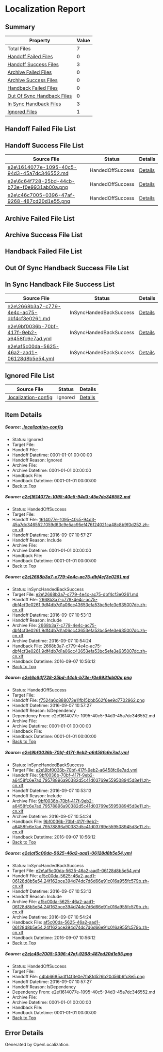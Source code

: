 # <a name='report-top'></a> Localization Report

## Summary
 Property | Value 
 -------- | ----- 
 Total Files | 7
[ Handoff Failed Files ](#handoff-failed-list)| 0
[ Handoff Success Files ](#handoff-success-list)| 3
[ Archive Failed Files ](#archive-failed-list)| 0
[ Archive Success Files ](#archive-success-list)| 0
[ Handback Failed Files ](#handback-failed-list)| 0
[ Out Of Sync Handback Files ](#outofsync-handback-success-list)| 0
[ In Sync Handback Files ](#insync-handback-success-list)| 3
[ Ignored Files ](#ignored-list)| 1

## <a name='handoff-failed-list'></a> Handoff Failed File List

## <a name='handoff-success-list'></a> Handoff Success File List
 Source File | Status | Details 
 ----------- | ------ | ------- 
 [e2e\1614077e-1095-40c5-94d3-45a7dc346552.md](https://github.com/OpenLocalizationTestOrg/ol-test0/blob/2e76d328e352b7f6a533f8decfc31fb1b565a696/e2e/1614077e-1095-40c5-94d3-45a7dc346552.md) | HandedOffSuccess | [Details](#e3ecd6172b9d6a53517be29dc3c32033f81b1f641)
 [e2e\6c64f728-25bd-44cb-b73e-f0e9931ab00a.png](https://github.com/OpenLocalizationTestOrg/ol-test0/blob/2e76d328e352b7f6a533f8decfc31fb1b565a696/e2e/6c64f728-25bd-44cb-b73e-f0e9931ab00a.png) | HandedOffSuccess | [Details](#f7524a6c888073e11fb15bbb562f6ee9d77029623)
 [e2e\c46c7005-0396-47af-9268-487cd20d1e55.png](https://github.com/OpenLocalizationTestOrg/ol-test0/blob/2e76d328e352b7f6a533f8decfc31fb1b565a696/e2e/c46c7005-0396-47af-9268-487cd20d1e55.png) | HandedOffSuccess | [Details](#c4bb6685adf14f3e0e7fa8fd526b20d56b6fc8e56)

## <a name='archive-failed-list'></a> Archive Failed File List

## <a name='archive-success-list'></a> Archive Success File List

## <a name='handback-failed-list'></a> Handback Failed File List

## <a name='outofsync-handback-success-list'></a> Out Of Sync Handback Success File List

## <a name='insync-handback-success-list'></a> In Sync Handback File Success List
 Source File | Status | Details 
 ----------- | ------ | ------- 
 [e2e\2668b3a7-c779-4e4c-ac75-dbf4cf3e0261.md](https://github.com/OpenLocalizationTestOrg/ol-test0/blob/406a86e087f8a2428665cea566d8c75faee0f94b/e2e/2668b3a7-c779-4e4c-ac75-dbf4cf3e0261.md) | InSyncHandedBackSuccess | [Details](#d30fec144c1dbf40f5087a6f181ff8b4a0a188eb2)
 [e2e\9bf0036b-70bf-417f-9eb2-a6458fc6e7ad.yml](https://github.com/OpenLocalizationTestOrg/ol-test0/blob/406a86e087f8a2428665cea566d8c75faee0f94b/e2e/9bf0036b-70bf-417f-9eb2-a6458fc6e7ad.yml) | InSyncHandedBackSuccess | [Details](#1cef0d8d1a899f8e6d0e71596012dde2108cc3a64)
 [e2e\af5c00da-5625-46a2-aad1-06128d8b5e54.yml](https://github.com/OpenLocalizationTestOrg/ol-test0/blob/406a86e087f8a2428665cea566d8c75faee0f94b/e2e/af5c00da-5625-46a2-aad1-06128d8b5e54.yml) | InSyncHandedBackSuccess | [Details](#f2462d0e4b003d79b56252ceb94c67b6b36c85f35)

## <a name='ignored-list'></a> Ignored File List
 Source File | Status | Details 
 ----------- | ------ | ------- 
 [.localization-config](https://github.com/OpenLocalizationTestOrg/ol-test0/blob/2e76d328e352b7f6a533f8decfc31fb1b565a696/.localization-config) | Ignored | [Details](#c268a05ecaa7ec85942ed632c29928ee5bd6da8d0)

## Item Details
##### <a name='c268a05ecaa7ec85942ed632c29928ee5bd6da8d0'></a> Source: [.localization-config](https://github.com/OpenLocalizationTestOrg/ol-test0/blob/2e76d328e352b7f6a533f8decfc31fb1b565a696/.localization-config)
* Status: Ignored
* Target File: 
* Handoff File: 
* Handoff Datetime: 0001-01-01 00:00:00
* Handoff Reason: Ignored
* Archive File: 
* Archive Datetime: 0001-01-01 00:00:00
* Handback File: 
* Handback Datetime: 0001-01-01 00:00:00
* [Back to Top](#report-top)

##### <a name='e3ecd6172b9d6a53517be29dc3c32033f81b1f641'></a> Source: [e2e\1614077e-1095-40c5-94d3-45a7dc346552.md](https://github.com/OpenLocalizationTestOrg/ol-test0/blob/2e76d328e352b7f6a533f8decfc31fb1b565a696/e2e/1614077e-1095-40c5-94d3-45a7dc346552.md)
* Status: HandedOffSuccess
* Target File: 
* Handoff File: [1614077e-1095-40c5-94d3-45a7dc346552.1059d63c9e5ac95ef476f24021ca48c8b9f0d252.zh-cn.xlf](https://github.com/OpenLocalizationTestOrg/ol-test0-handoff/blob/a92d93eef9056bc91dd3319cb0978d0e0ee2b893/ol-handoff/OpenLocalizationTestOrg/ol-test0-zhcn/yuwzho/ht/1614077e-1095-40c5-94d3-45a7dc346552.1059d63c9e5ac95ef476f24021ca48c8b9f0d252.zh-cn.xlf)
* Handoff Datetime: 2016-09-07 10:57:27
* Handoff Reason: Include
* Archive File: 
* Archive Datetime: 0001-01-01 00:00:00
* Handback File: 
* Handback Datetime: 0001-01-01 00:00:00
* [Back to Top](#report-top)

##### <a name='d30fec144c1dbf40f5087a6f181ff8b4a0a188eb2'></a> Source: [e2e\2668b3a7-c779-4e4c-ac75-dbf4cf3e0261.md](https://github.com/OpenLocalizationTestOrg/ol-test0/blob/406a86e087f8a2428665cea566d8c75faee0f94b/e2e/2668b3a7-c779-4e4c-ac75-dbf4cf3e0261.md)
* Status: InSyncHandedBackSuccess
* Target File: [e2e\2668b3a7-c779-4e4c-ac75-dbf4cf3e0261.md](https://github.com/OpenLocalizationTestOrg/ol-test0-zhcn/blob/87e34ea8c7a3992b4e8cb93af4927714f6178d14/e2e/2668b3a7-c779-4e4c-ac75-dbf4cf3e0261.md)
* Handoff File: [2668b3a7-c779-4e4c-ac75-dbf4cf3e0261.9df4db7d1a06cc43653efa53bc5efe3e635007dc.zh-cn.xlf](https://github.com/OpenLocalizationTestOrg/ol-test0-handoff/blob/6bedfbd1aa0d44e5793b9072c2e0933282432f73/ol-handoff/OpenLocalizationTestOrg/ol-test0-zhcn/yuwzho/ht/2668b3a7-c779-4e4c-ac75-dbf4cf3e0261.9df4db7d1a06cc43653efa53bc5efe3e635007dc.zh-cn.xlf)
* Handoff Datetime: 2016-09-07 10:53:13
* Handoff Reason: Include
* Archive File: [2668b3a7-c779-4e4c-ac75-dbf4cf3e0261.9df4db7d1a06cc43653efa53bc5efe3e635007dc.zh-cn.xlf](https://github.com/OpenLocalizationTestOrg/ol-test0-handoff/blob/2226539ae87a8564701bd5ae0aa7affe03223ee8/ol-archive/OpenLocalizationTestOrg/ol-test0-zhcn/yuwzho/ht/2668b3a7-c779-4e4c-ac75-dbf4cf3e0261.9df4db7d1a06cc43653efa53bc5efe3e635007dc.zh-cn.xlf)
* Archive Datetime: 2016-09-07 10:54:24
* Handback File: [2668b3a7-c779-4e4c-ac75-dbf4cf3e0261.9df4db7d1a06cc43653efa53bc5efe3e635007dc.zh-cn.xlf](https://github.com/OpenLocalizationTestOrg/ol-test0-handback/blob/755bd2b689fbaa961d953d42ef222aa3df817d38/ol-handback/OpenLocalizationTestOrg/ol-test0-zhcn/yuwzho/ht/2668b3a7-c779-4e4c-ac75-dbf4cf3e0261.9df4db7d1a06cc43653efa53bc5efe3e635007dc.zh-cn.xlf)
* Handback Datetime: 2016-09-07 10:56:12
* [Back to Top](#report-top)

##### <a name='f7524a6c888073e11fb15bbb562f6ee9d77029623'></a> Source: [e2e\6c64f728-25bd-44cb-b73e-f0e9931ab00a.png](https://github.com/OpenLocalizationTestOrg/ol-test0/blob/2e76d328e352b7f6a533f8decfc31fb1b565a696/e2e/6c64f728-25bd-44cb-b73e-f0e9931ab00a.png)
* Status: HandedOffSuccess
* Target File: 
* Handoff File: [f7524a6c888073e11fb15bbb562f6ee9d7702962.png](https://github.com/OpenLocalizationTestOrg/ol-test0-handoff/blob/a92d93eef9056bc91dd3319cb0978d0e0ee2b893/ol-handoff/OpenLocalizationTestOrg/ol-test0-zhcn/yuwzho/ht/f7524a6c888073e11fb15bbb562f6ee9d7702962.png)
* Handoff Datetime: 2016-09-07 10:57:27
* Handoff Reason: IsDependency
* Dependency From: e2e\1614077e-1095-40c5-94d3-45a7dc346552.md
* Archive File: 
* Archive Datetime: 0001-01-01 00:00:00
* Handback File: 
* Handback Datetime: 0001-01-01 00:00:00
* [Back to Top](#report-top)

##### <a name='1cef0d8d1a899f8e6d0e71596012dde2108cc3a64'></a> Source: [e2e\9bf0036b-70bf-417f-9eb2-a6458fc6e7ad.yml](https://github.com/OpenLocalizationTestOrg/ol-test0/blob/406a86e087f8a2428665cea566d8c75faee0f94b/e2e/9bf0036b-70bf-417f-9eb2-a6458fc6e7ad.yml)
* Status: InSyncHandedBackSuccess
* Target File: [e2e\9bf0036b-70bf-417f-9eb2-a6458fc6e7ad.yml](https://github.com/OpenLocalizationTestOrg/ol-test0-zhcn/blob/87e34ea8c7a3992b4e8cb93af4927714f6178d14/e2e/9bf0036b-70bf-417f-9eb2-a6458fc6e7ad.yml)
* Handoff File: [9bf0036b-70bf-417f-9eb2-a6458fc6e7ad.79578896a90382d5c41d03769e559508945d3e11.zh-cn.xlf](https://github.com/OpenLocalizationTestOrg/ol-test0-handoff/blob/6bedfbd1aa0d44e5793b9072c2e0933282432f73/ol-handoff/OpenLocalizationTestOrg/ol-test0-zhcn/yuwzho/ht/9bf0036b-70bf-417f-9eb2-a6458fc6e7ad.79578896a90382d5c41d03769e559508945d3e11.zh-cn.xlf)
* Handoff Datetime: 2016-09-07 10:53:13
* Handoff Reason: Include
* Archive File: [9bf0036b-70bf-417f-9eb2-a6458fc6e7ad.79578896a90382d5c41d03769e559508945d3e11.zh-cn.xlf](https://github.com/OpenLocalizationTestOrg/ol-test0-handoff/blob/2226539ae87a8564701bd5ae0aa7affe03223ee8/ol-archive/OpenLocalizationTestOrg/ol-test0-zhcn/yuwzho/ht/9bf0036b-70bf-417f-9eb2-a6458fc6e7ad.79578896a90382d5c41d03769e559508945d3e11.zh-cn.xlf)
* Archive Datetime: 2016-09-07 10:54:24
* Handback File: [9bf0036b-70bf-417f-9eb2-a6458fc6e7ad.79578896a90382d5c41d03769e559508945d3e11.zh-cn.xlf](https://github.com/OpenLocalizationTestOrg/ol-test0-handback/blob/755bd2b689fbaa961d953d42ef222aa3df817d38/ol-handback/OpenLocalizationTestOrg/ol-test0-zhcn/yuwzho/ht/9bf0036b-70bf-417f-9eb2-a6458fc6e7ad.79578896a90382d5c41d03769e559508945d3e11.zh-cn.xlf)
* Handback Datetime: 2016-09-07 10:56:12
* [Back to Top](#report-top)

##### <a name='f2462d0e4b003d79b56252ceb94c67b6b36c85f35'></a> Source: [e2e\af5c00da-5625-46a2-aad1-06128d8b5e54.yml](https://github.com/OpenLocalizationTestOrg/ol-test0/blob/406a86e087f8a2428665cea566d8c75faee0f94b/e2e/af5c00da-5625-46a2-aad1-06128d8b5e54.yml)
* Status: InSyncHandedBackSuccess
* Target File: [e2e\af5c00da-5625-46a2-aad1-06128d8b5e54.yml](https://github.com/OpenLocalizationTestOrg/ol-test0-zhcn/blob/87e34ea8c7a3992b4e8cb93af4927714f6178d14/e2e/af5c00da-5625-46a2-aad1-06128d8b5e54.yml)
* Handoff File: [af5c00da-5625-46a2-aad1-06128d8b5e54.24f162bce394d74dc7d6d66e91c016a955fc579b.zh-cn.xlf](https://github.com/OpenLocalizationTestOrg/ol-test0-handoff/blob/6bedfbd1aa0d44e5793b9072c2e0933282432f73/ol-handoff/OpenLocalizationTestOrg/ol-test0-zhcn/yuwzho/ht/af5c00da-5625-46a2-aad1-06128d8b5e54.24f162bce394d74dc7d6d66e91c016a955fc579b.zh-cn.xlf)
* Handoff Datetime: 2016-09-07 10:53:13
* Handoff Reason: Include
* Archive File: [af5c00da-5625-46a2-aad1-06128d8b5e54.24f162bce394d74dc7d6d66e91c016a955fc579b.zh-cn.xlf](https://github.com/OpenLocalizationTestOrg/ol-test0-handoff/blob/2226539ae87a8564701bd5ae0aa7affe03223ee8/ol-archive/OpenLocalizationTestOrg/ol-test0-zhcn/yuwzho/ht/af5c00da-5625-46a2-aad1-06128d8b5e54.24f162bce394d74dc7d6d66e91c016a955fc579b.zh-cn.xlf)
* Archive Datetime: 2016-09-07 10:54:24
* Handback File: [af5c00da-5625-46a2-aad1-06128d8b5e54.24f162bce394d74dc7d6d66e91c016a955fc579b.zh-cn.xlf](https://github.com/OpenLocalizationTestOrg/ol-test0-handback/blob/755bd2b689fbaa961d953d42ef222aa3df817d38/ol-handback/OpenLocalizationTestOrg/ol-test0-zhcn/yuwzho/ht/af5c00da-5625-46a2-aad1-06128d8b5e54.24f162bce394d74dc7d6d66e91c016a955fc579b.zh-cn.xlf)
* Handback Datetime: 2016-09-07 10:56:12
* [Back to Top](#report-top)

##### <a name='c4bb6685adf14f3e0e7fa8fd526b20d56b6fc8e56'></a> Source: [e2e\c46c7005-0396-47af-9268-487cd20d1e55.png](https://github.com/OpenLocalizationTestOrg/ol-test0/blob/2e76d328e352b7f6a533f8decfc31fb1b565a696/e2e/c46c7005-0396-47af-9268-487cd20d1e55.png)
* Status: HandedOffSuccess
* Target File: 
* Handoff File: [c4bb6685adf14f3e0e7fa8fd526b20d56b6fc8e5.png](https://github.com/OpenLocalizationTestOrg/ol-test0-handoff/blob/a92d93eef9056bc91dd3319cb0978d0e0ee2b893/ol-handoff/OpenLocalizationTestOrg/ol-test0-zhcn/yuwzho/ht/c4bb6685adf14f3e0e7fa8fd526b20d56b6fc8e5.png)
* Handoff Datetime: 2016-09-07 10:57:27
* Handoff Reason: IsDependency
* Dependency From: e2e\1614077e-1095-40c5-94d3-45a7dc346552.md
* Archive File: 
* Archive Datetime: 0001-01-01 00:00:00
* Handback File: 
* Handback Datetime: 0001-01-01 00:00:00
* [Back to Top](#report-top)


## Error Details

Generated by OpenLocalization.
